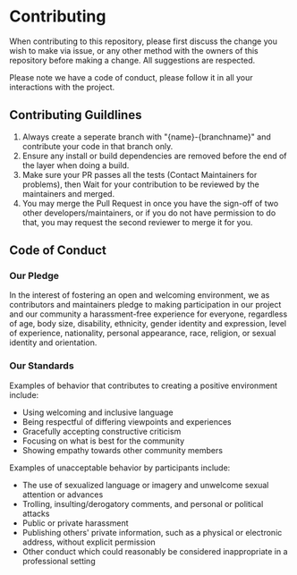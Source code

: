 # Contributing

When contributing to this repository, please first discuss the change you wish to make via issue, or any other method with the owners of this repository before making a change. All suggestions are respected.

Please note we have a code of conduct, please follow it in all your interactions with the project.

## Contributing Guildlines
1. Always create a seperate branch with "{name}-{branchname}" and contribute your code in that branch only.
2. Ensure any install or build dependencies are removed before the end of the layer when doing a 
   build.
3. Make sure your PR passes all the tests (Contact Maintainers for problems), then Wait for your contribution to be reviewed by the maintainers and merged. 
4. You may merge the Pull Request in once you have the sign-off of two other developers/maintainers, or if you do not have permission to do that, you may request the second reviewer to merge it for you.



## Code of Conduct

### Our Pledge

In the interest of fostering an open and welcoming environment, we as
contributors and maintainers pledge to making participation in our project and
our community a harassment-free experience for everyone, regardless of age, body
size, disability, ethnicity, gender identity and expression, level of experience,
nationality, personal appearance, race, religion, or sexual identity and
orientation.

### Our Standards

Examples of behavior that contributes to creating a positive environment
include:

* Using welcoming and inclusive language
* Being respectful of differing viewpoints and experiences
* Gracefully accepting constructive criticism
* Focusing on what is best for the community
* Showing empathy towards other community members

Examples of unacceptable behavior by participants include:

* The use of sexualized language or imagery and unwelcome sexual attention or
advances
* Trolling, insulting/derogatory comments, and personal or political attacks
* Public or private harassment
* Publishing others' private information, such as a physical or electronic
  address, without explicit permission
* Other conduct which could reasonably be considered inappropriate in a
  professional setting